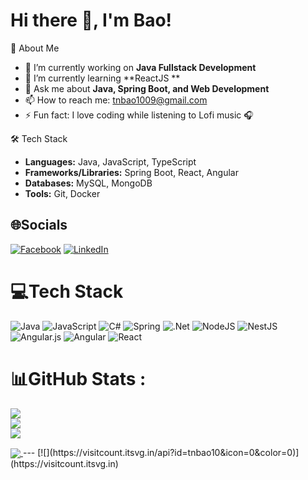 
# Hi there 👋, I'm Bao!

🚀 About Me
- 🔭 I’m currently working on **Java Fullstack Development**
- 🌱 I’m currently learning **ReactJS **
- 💬 Ask me about **Java, Spring Boot, and Web Development**
- 📫 How to reach me: [tnbao1009@gmail.com](mailto:tnbao1009@gmail.com)
- ⚡ Fun fact: I love coding while listening to Lofi music 🎧

 🛠️ Tech Stack
- **Languages:** Java, JavaScript, TypeScript
- **Frameworks/Libraries:** Spring Boot, React, Angular
- **Databases:** MySQL, MongoDB
- **Tools:** Git, Docker


## 🌐Socials
[![Facebook](https://img.shields.io/badge/Facebook-%231877F2.svg?logo=Facebook&logoColor=white)](https://facebook.com/https://www.facebook.com/truongbao102003/) [![LinkedIn](https://img.shields.io/badge/LinkedIn-%230077B5.svg?logo=linkedin&logoColor=white)](https://linkedin.com/in/https://www.linkedin.com/in/bao-truong-nhu-a5ab44337/) 

# 💻Tech Stack
![Java](https://img.shields.io/badge/java-%23ED8B00.svg?style=for-the-badge&logo=java&logoColor=white) ![JavaScript](https://img.shields.io/badge/javascript-%23323330.svg?style=for-the-badge&logo=javascript&logoColor=%23F7DF1E) ![C#](https://img.shields.io/badge/c%23-%23239120.svg?style=for-the-badge&logo=c-sharp&logoColor=white) ![Spring](https://img.shields.io/badge/spring-%236DB33F.svg?style=for-the-badge&logo=spring&logoColor=white) ![.Net](https://img.shields.io/badge/.NET-5C2D91?style=for-the-badge&logo=.net&logoColor=white) ![NodeJS](https://img.shields.io/badge/node.js-6DA55F?style=for-the-badge&logo=node.js&logoColor=white) ![NestJS](https://img.shields.io/badge/nestjs-%23E0234E.svg?style=for-the-badge&logo=nestjs&logoColor=white) ![Angular.js](https://img.shields.io/badge/angular.js-%23E23237.svg?style=for-the-badge&logo=angularjs&logoColor=white) ![Angular](https://img.shields.io/badge/angular-%23DD0031.svg?style=for-the-badge&logo=angular&logoColor=white) ![React](https://img.shields.io/badge/react-%2320232a.svg?style=for-the-badge&logo=react&logoColor=%2361DAFB)
# 📊GitHub Stats :
![](https://github-readme-stats.vercel.app/api?username=tnbao10&theme=react&hide_border=false&include_all_commits=false&count_private=false)<br/>
![](https://github-readme-streak-stats.herokuapp.com/?user=tnbao10&theme=react&hide_border=false)<br/>
![](https://github-readme-stats.vercel.app/api/top-langs/?username=tnbao10&theme=react&hide_border=false&include_all_commits=false&count_private=false&layout=compact)

<a href="https://github-readme-stats.vercel.app/api?username=tnbao10&theme=react&hide_border=false&include_all_commits=false&count_private=false">
  <!-- Change the `github-readme-stats.anuraghazra1.vercel.app` to `github-readme-stats.vercel.app`  -->
  <img align="center" src="https://github-readme-stats.anuraghazra1.vercel.app/api/pin/?username=vietnh1009&repo=Super-mario-bros-A3C-pytorch&theme=gruvbox" />
</a>  
---
[![](https://visitcount.itsvg.in/api?id=tnbao10&icon=0&color=0)](https://visitcount.itsvg.in)
